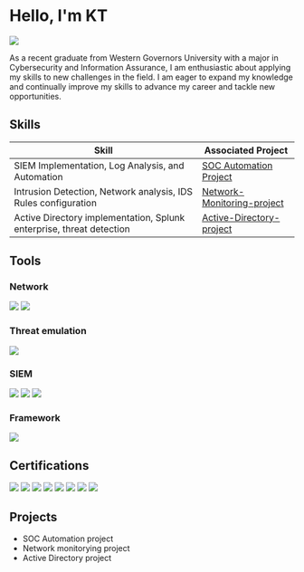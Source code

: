 # Hello, I'm KT                               


<a href="https://www.linkedin.com/in/kt-kim1"><img src="https://img.shields.io/badge/-LinkedIn-0072b1?&style=for-the-badge&logo=linkedin&logoColor=white" /></a>


As a recent graduate from Western Governors University with a major in Cybersecurity and Information Assurance, I am enthusiastic about applying my skills to new challenges in the field. I am eager to expand my knowledge and continually improve my skills to advance my career and tackle new opportunities.
 

## Skills


| Skill                                         | Associated Project         |
|-----------------------------------------------|----------------------------|
| SIEM Implementation, Log Analysis, and Automation          | <a href="https://github.com/baechuu1/Wazuh-SOAR-project">SOC Automation Project </a>|
| Intrusion Detection, Network analysis, IDS Rules configuration                      | <a href="https://github.com/baechuu1/Snort-Network-Monitoring-project">Network-Monitoring-project </a>|                     
| Active Directory implementation, Splunk enterprise, threat  detection          | <a href="https://github.com/baechuu1/Active-Directory-project">Active-Directory-project </a>|
## Tools


### Network
<div>
    <img src="https://img.shields.io/badge/-Wireshark-1679A7?&style=for-the-badge&logo=Wireshark&logoColor=white" />
    <img src="https://img.shields.io/badge/-Snort-FF6F00?&style=for-the-badge&logo=Snort&logoColor=white" />
</div>

### Threat emulation
<div>
    <img src="https://img.shields.io/badge/-Atomic%20Red%20Team-FF3B30?&style=for-the-badge&logo=Atomic%20Red%20Team&logoColor=white" />

</div>

### SIEM
<div>
    <img src="https://img.shields.io/badge/-Splunk-000000?&style=for-the-badge&logo=Splunk&logoColor=white" />
    <img src="https://img.shields.io/badge/-Elastic-005571?&style=for-the-badge&logo=Elastic&logoColor=white" />
    <img src="https://img.shields.io/badge/-Wazuh-007BFF?&style=for-the-badge&logo=wazuh&logoColor=white" />

</div>

### Framework
<div>
    <img src="https://img.shields.io/badge/-MITRE%20ATT%26CK-87CEEB?&style=for-the-badge&logo=mitre&logoColor=white" />

<div>
    
## Certifications
<div>
<img src="https://img.shields.io/badge/-Security%2B-FF0000?&style=for-the-badge&logo=CompTIA&logoColor=white" />
<img src="https://img.shields.io/badge/-Network%2B-007ACC?&style=for-the-badge&logo=CompTIA&logoColor=white" />
<img src="https://img.shields.io/badge/-A%2B-4D4D4D?&style=for-the-badge&logo=CompTIA&logoColor=white" />
<img src="https://img.shields.io/badge/-CySA%2B-FF0000?&style=for-the-badge&logo=CompTIA&logoColor=white" />
<img src="https://img.shields.io/badge/-PenTest%2B-FF0000?&style=for-the-badge&logo=CompTIA&logoColor=white" />
<img src="https://img.shields.io/badge/-Blue%20Team%20Level%201-0000FF?&style=for-the-badge&logoColor=white" />
<img src="https://img.shields.io/badge/-SSCP-00FF00?&style=for-the-badge&logoColor=white" />
<img src="https://img.shields.io/badge/-Linux%20Essentials-FF0000?&style=for-the-badge&logo=Linux&logoColor=white" />
</div>

## Projects
- SOC Automation project
- Network monitorying project
- Active Directory project
